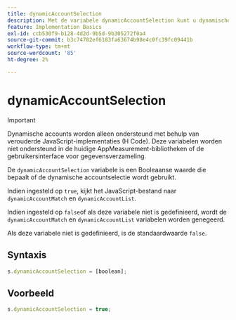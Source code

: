 ```yaml
---
title: dynamicAccountSelection
description: Met de variabele dynamicAccountSelection kunt u dynamische accountselectie in- of uitschakelen.
feature: Implementation Basics
exl-id: ccb530f9-b128-4d2d-9b5d-9b305272f0a4
source-git-commit: b3c74782ef6183fa63674b98e4c0fc39fc09441b
workflow-type: tm+mt
source-wordcount: '85'
ht-degree: 2%

---
```


# dynamicAccountSelection

>[!IMPORTANT]
>
>Dynamische accounts worden alleen ondersteund met behulp van verouderde JavaScript-implementaties (H Code). Deze variabelen worden niet ondersteund in de huidige AppMeasurement-bibliotheken of de gebruikersinterface voor gegevensverzameling.

De `dynamicAccountSelection` variabele is een Booleaanse waarde die bepaalt of de dynamische accountselectie wordt gebruikt.

Indien ingesteld op `true`, kijkt het JavaScript-bestand naar `dynamicAccountMatch` en `dynamicAccountList`.

Indien ingesteld op `false`of als deze variabele niet is gedefinieerd, wordt de `dynamicAccountMatch` en `dynamicAccountList` variabelen worden genegeerd.

Als deze variabele niet is gedefinieerd, is de standaardwaarde `false`.

## Syntaxis

```js
s.dynamicAccountSelection = [boolean];
```

## Voorbeeld

```js
s.dynamicAccountSelection = true;
```
